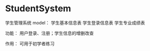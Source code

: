 # StudentSystem
学生管理系统
   model： 
       学生基本信息表
       学生登录信息表
       学生专业成绩表
     
   功能：
       用户登录、注册；学生信息的增删改查
      
   作用：
       可用于初学者练习
